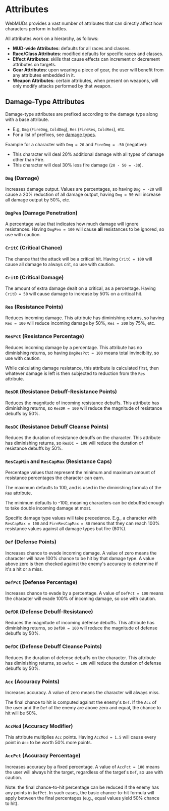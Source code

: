 # Attributes

WebMUDs provides a vast number of attributes that can directly affect how characters perform in battles.

All attributes work on a hierarchy, as follows:

* **MUD-wide Attributes**: defaults for all races and classes.
* **Race/Class Attributes**: modified defaults for specific races and classes.
* **Effect Attributes**: skills that cause effects can increment or decrement attributes on targets.
* **Gear Attributes**: upon wearing a piece of gear, the user will benefit from any attributes embedded in it.
* **Weapon Attributes**: certain attributes, when present on weapons, will only modify attacks performed by that weapon.

## Damage-Type Attributes

Damage-type attributes are prefixed according to the damage type along with a base attribute.
* E.g, `Dmg` (`FireDmg`, `ColdDmg`), `Res` (`FireRes`, `ColdRes`), etc.
* For a list of prefixes, see [damage types](./damage-types.md).

Example for a character with `Dmg = 20` and `FireDmg = -50` (negative):
* This character will deal 20% additional damage with all types of damage other than Fire.
* This character will deal 30% less fire damage (`20 - 50 = -30`).

### `Dmg` (Damage)

Increases damage output. Values are percentages, so having `Dmg = -20` will cause a 20% reduction of all damage output, having `Dmg = 50` will increase all damage output by 50%, etc.

### `DmgPen` (Damage Penetration)

A percentage value that indicates how much damage will ignore resistances. Having `DmgPen = 100` will cause **all** resistances to be ignored, so use with caution.

### `CritC` (Critical Chance)

The chance that the attack will be a critical hit. Having `CritC = 100` will cause all damage to always crit, so use with caution.

### `CritD` (Critical Damage)

The amount of extra damage dealt on a critical, as a percentage. Having `CritD = 50` will cause damage to increase by 50% on a critical hit.

### `Res` (Resistance Points)

Reduces incoming damage. This attribute has diminishing returns, so having `Res = 100` will reduce incoming damage by 50%, `Res = 200` by 75%, etc.

### `ResPct` (Resistance Percentage)

Reduces incoming damage by a percentage. This attribute has no diminishing returns, so having `DmgResPct = 100` means total invinciblity, so use with caution.

While calculating damage resistance, this attribute is calculated first, then whatever damage is left is then subjected to reduction from the `Res` attribute.

### `ResDR` (Resistance Debuff-Resistance Points)

Reduces the magnitude of incoming resistance debuffs. This attribute has diminishing returns, so `ResDR = 100` will reduce the magnitude of resistance debuffs by 50%.

### `ResDC` (Resistance Debuff Cleanse Points)

Reduces the duration of resistance debuffs on the character. This attribute has diminishing returns, so `ResDC = 100` will reduce the duration of resistance debuffs by 50%.

### `ResCapMin` and `ResCapMax` (Resistance Caps)

Percentage values that represent the minimum and maximum amount of resistance percentages the character can earn.

The maximum defaults to 100, and is used in the diminishing formula of the `Res` attribute.

The minimum defaults to -100, meaning characters can be debuffed enough to take double incoming damage at most.

Specific damage type values will take precedence. E.g., a character with `ResCapMax = 100` and `FireResCapMax = 80` means that they can reach 100% resistance values against all damage types but fire (80%).

### `Def` (Defense Points)

Increases chance to evade incoming damage. A value of zero means the character will have 100% chance to be hit by that damage type. A value above zero is then checked against the enemy's accuracy to determine if it's a hit or a miss.

### `DefPct` (Defense Percentage)

Increases chance to evade by a percentage. A value of `DefPct = 100` means the character will evade 100% of incoming damage, so use with caution.

### `DefDR` (Defense Debuff-Resistance)

Reduces the magnitude of incoming defense debuffs. This attribute has diminishing returns, so `DefDR = 100` will reduce the magnitude of defense debuffs by 50%.

### `DefDC` (Defense Debuff Cleanse Points)

Reduces the duration of defense debuffs on the character. This attribute has diminishing returns, so `DefDC = 100` will reduce the duration of defense debuffs by 50%.

### `Acc` (Accuracy Points)

Increases accuracy. A value of zero means the character will always miss.

The final chance to hit is computed against the enemy's `Def`. If the `Acc` of the user and the `Def` of the enemy are above zero and equal, the chance to hit will be 50%.

### `AccMod` (Accuracy Modifier)

This attribute multiplies `Acc` points. Having `AccMod = 1.5` will cause every point in `Acc` to be worth 50% more points.

### `AccPct` (Accuracy Percentage)

Increases accuracy by a fixed percentage. A value of `AccPct = 100` means the user will always hit the target, regardless of the target's `Def`, so use with caution.

Note: the final chance-to-hit percentage can be reduced if the enemy has any points in `DefPct`. In such cases, the basic chance-to-hit formula will apply between the final percentages (e.g., equal values yield 50% chance to hit).
